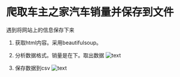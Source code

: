 # 爬取车主之家汽车销量并保存到文件
遇到将网站上的信息保存下来

1. 获取html内容。采用beautifulsoup。

2. 分析数据格式。销量是在<td class="xl-td-t3">下。取出数据
![text](../img/html.png)

3. 保存数据到csv
![text](../img/result.png)

